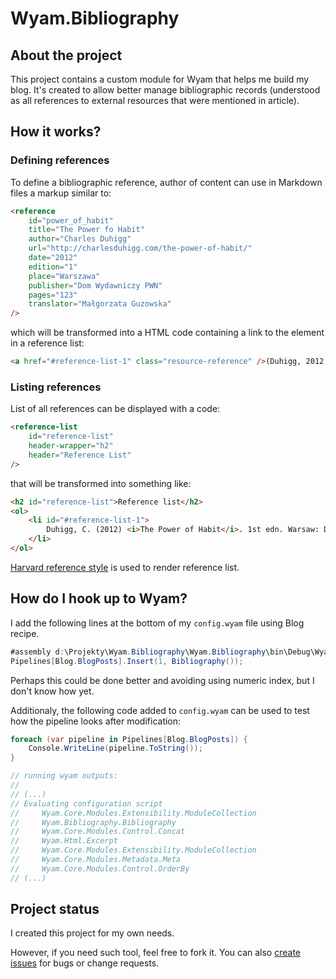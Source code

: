 # Wyam.Bibliography

## About the project
This project contains a custom module for Wyam that helps me build my blog. It's created to allow better manage bibliographic records (understood as all references to external resources that were mentioned in article).

## How it works?

### Defining references

To define a bibliographic reference, author of content can use in Markdown files a markup similar to:

```html
<reference
    id="power_of_habit"
    title="The Power fo Habit"
    author="Charles Duhigg"
    url="http://charlesduhigg.com/the-power-of-habit/"
    date="2012"
    edition="1"
    place="Warszawa"
    publisher="Dom Wydawniczy PWN"
    pages="123"
    translator="Małgorzata Guzowska"
/> 
```

which will be transformed into a HTML code containing a link to the element in a reference list:

```html
<a href="#reference-list-1" class="resource-reference" />(Duhigg, 2012, p.123)</a>
```

### Listing references

List of all references can be displayed with a code:

```html
<reference-list
    id="reference-list"
    header-wrapper="h2"
    header="Reference List"
/>
```

that will be transformed into something like:

```html
<h2 id="reference-list">Reference list</h2>
<ol>
    <li id="#reference-list-1">
        Duhigg, C. (2012) <i>The Power of Habit</i>. 1st edn. Warsaw: Dom Wydawniczy PWN.
    </li>
</ol>
```

[Harvard reference style](https://www.ntnu.edu/viko/harvard-examples) is used to render reference list.

## How do I hook up to Wyam?

I add the following lines at the bottom of my `config.wyam` file using Blog recipe.

```CS
#assembly d:\Projekty\Wyam.Bibliography\Wyam.Bibliography\bin\Debug\Wyam.Bibliography.dll
Pipelines[Blog.BlogPosts].Insert(1, Bibliography());
```

Perhaps this could be done better and avoiding using numeric index, but I don't know how yet.

Additionaly, the following code added to `config.wyam` can be used to test how the pipeline looks after modification:

```CS
foreach (var pipeline in Pipelines[Blog.BlogPosts]) {
	Console.WriteLine(pipeline.ToString());
}

// running wyam outputs:
//
// (...)
// Evaluating configuration script
//     Wyam.Core.Modules.Extensibility.ModuleCollection
//     Wyam.Bibliography.Bibliography
//     Wyam.Core.Modules.Control.Concat
//     Wyam.Html.Excerpt
//     Wyam.Core.Modules.Extensibility.ModuleCollection
//     Wyam.Core.Modules.Metadata.Meta
//     Wyam.Core.Modules.Control.OrderBy
// (...)
```

## Project status

I created this project for my own needs.

However, if you need such tool, feel free to fork it. You can also [create issues](https://github.com/taurit/Wyam.Bibliography/issues) for bugs or change requests.
